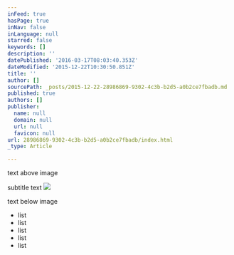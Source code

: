 ```yaml
---
inFeed: true
hasPage: true
inNav: false
inLanguage: null
starred: false
keywords: []
description: ''
datePublished: '2016-03-17T08:03:40.353Z'
dateModified: '2015-12-22T10:30:50.851Z'
title: ''
author: []
sourcePath: _posts/2015-12-22-28986869-9302-4c3b-b2d5-a0b2ce7fbadb.md
published: true
authors: []
publisher:
  name: null
  domain: null
  url: null
  favicon: null
url: 28986869-9302-4c3b-b2d5-a0b2ce7fbadb/index.html
_type: Article

---
```

text above image

subtitle text
![](https://the-grid-user-content.s3-us-west-2.amazonaws.com/474e1146-c091-4742-aec9-2c0bdbf1972a.jpg)

text below image

* list
* list
* list
* list
* list